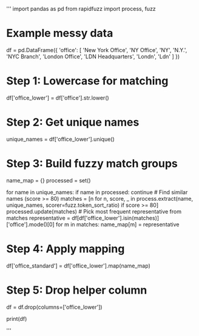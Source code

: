 '''
import pandas as pd
from rapidfuzz import process, fuzz

# Example messy data
df = pd.DataFrame({
    'office': [
        'New York Office',
        'NY Office',
        'NY',
        'N.Y.',
        'NYC Branch',
        'London Office',
        'LDN Headquarters',
        'Londn',
        'Ldn'
    ]
})

# Step 1: Lowercase for matching
df['office_lower'] = df['office'].str.lower()

# Step 2: Get unique names
unique_names = df['office_lower'].unique()

# Step 3: Build fuzzy match groups
name_map = {}
processed = set()

for name in unique_names:
    if name in processed:
        continue
    # Find similar names (score >= 80)
    matches = [n for n, score, _ in process.extract(name, unique_names, scorer=fuzz.token_sort_ratio) if score >= 80]
    processed.update(matches)
    # Pick most frequent representative from matches
    representative = df[df['office_lower'].isin(matches)]['office'].mode()[0]
    for m in matches:
        name_map[m] = representative

# Step 4: Apply mapping
df['office_standard'] = df['office_lower'].map(name_map)

# Step 5: Drop helper column
df = df.drop(columns=['office_lower'])

print(df)

'''

